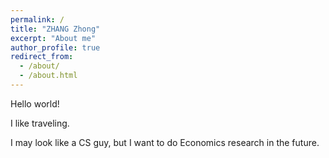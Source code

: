 ```yaml
---
permalink: /
title: "ZHANG Zhong"
excerpt: "About me"
author_profile: true
redirect_from: 
  - /about/
  - /about.html
---
```


Hello world!

I like traveling.

I may look like a CS guy, but I want to do Economics research in the future.
